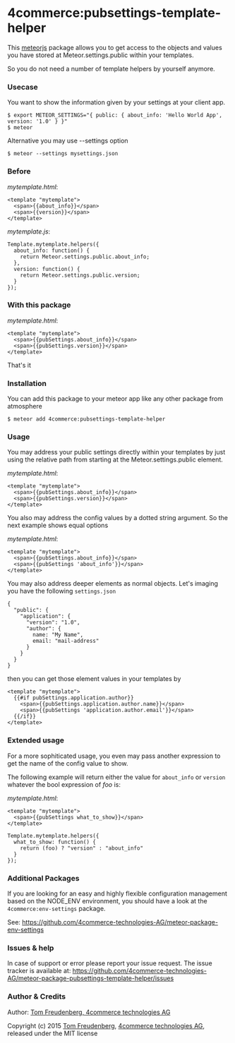 # 4commerce:pubsettings-template-helper

This [meteorjs](https://www.meteor.com) package allows you to get access to the objects and values you have stored at Meteor.settings.public within your templates.

So you do not need a number of template helpers by yourself anymore.

### Usecase

You want to show the information given by your settings at your client app.

````
$ export METEOR_SETTINGS="{ public: { about_info: 'Hello World App', version: '1.0' } }"
$ meteor
````

Alternative you may use --settings option

````
$ meteor --settings mysettings.json
````

### Before

*mytemplate.html*:

````
<template "mytemplate">
  <span>{{about_info}}</span>
  <span>{{version}}</span>
</template>
````

*mytemplate.js*:

````
Template.mytemplate.helpers({
  about_info: function() {
    return Meteor.settings.public.about_info;
  },
  version: function() {
    return Meteor.settings.public.version;
  }
});
````

### With this package

*mytemplate.html*:

````
<template "mytemplate">
  <span>{{pubSettings.about_info}}</span>
  <span>{{pubSettings.version}}</span>
</template>
````

That's it

<p></p>

### Installation

You can add this package to your meteor app like any other package from atmosphere

````
$ meteor add 4commerce:pubsettings-template-helper
````

### Usage

You may address your public settings directly within your templates by just using the relative path from starting at the Meteor.settings.public element.

*mytemplate.html*:

````
<template "mytemplate">
  <span>{{pubSettings.about_info}}</span>
  <span>{{pubSettings.version}}</span>
</template>
````

You also may address the config values by a dotted string argument. So the next example shows equal options

*mytemplate.html*:

````
<template "mytemplate">
  <span>{{pubSettings.about_info}}</span>
  <span>{{pubSettings 'about_info'}}</span>
</template>
````

You may also address deeper elements as normal objects. Let's imaging you have the following `settings.json`

````
{
  "public": {
    "application": {
      "version": "1.0",
      "author": {
        name: "My Name",
        email: "mail-address"
      }
    }
  }
}
````

then you can get those element values in your templates by

````
<template "mytemplate">
  {{#if pubSettings.application.author}}
    <span>{{pubSettings.application.author.name}}</span>
    <span>{{pubSettings 'application.author.email'}}</span>
  {{/if}}
</template>
````

### Extended usage

For a more sophiticated usage, you even may pass another expression to get the name of the config value to show.

The following example will return either the value for `about_info` or `version` whatever the bool expression of _foo_ is:

*mytemplate.html*:

````
<template "mytemplate">
  <span>{{pubSettings what_to_show}}</span>
</template>
````

````
Template.mytemplate.helpers({
  what_to_show: function() {
    return (foo) ? "version" : "about_info"
  }
});
````

### Additional Packages

If you are looking for an easy and highly flexible configuration management based on the NODE_ENV environment, you should have a look at the `4commerce:env-settings` package.

See: https://github.com/4commerce-technologies-AG/meteor-package-env-settings

### Issues & help

In case of support or error please report your issue request. The issue tracker is available at: https://github.com/4commerce-technologies-AG/meteor-package-pubsettings-template-helper/issues

### Author & Credits

Author: [Tom Freudenberg, 4commerce technologies AG](http://about.me/tom.freudenberg)

Copyright (c) 2015 [Tom Freudenberg](http://www.4commerce.de/), [4commerce technologies AG](http://www.4commerce.de/), released under the MIT license
